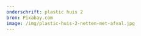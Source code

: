 ```yaml
---
onderschrift: plastic huis 2
bron: Pixabay.com
image: /img/plastic-huis-2-netten-met-afval.jpg
---
```


